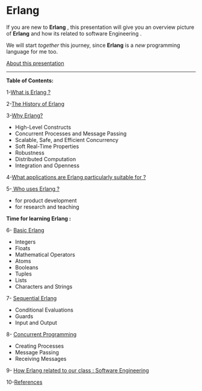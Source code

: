 # Erlang

If you are new to **Erlang** , this presentation will give you an overview picture of **Erlang** and how its related to software Engineering .

We will start *together* this journey, since **Erlang** is a *new* programming language for me too.

[About this presentation](https://github.com/Afnan-Aldhahri/Erlang/blob/master/Recources/About%20this%20presentation.md) 


-----------------------------------------------------------------------------------------------------


**Table of Contents:**


1-[What is Erlang ?](https://github.com/Afnan-Aldhahri/Erlang/blob/master/Recources/What%20is%20Erlang%3F.md)  

2-[The History of Erlang](https://github.com/Afnan-Aldhahri/Erlang/blob/master/Recources/The%20History%20of%20Erlang.md)

3-[Why Erlang?](https://github.com/Afnan-Aldhahri/Erlang/blob/master/Recources/Why%20Erlang%3F.md) 

   * High-Level Constructs 
   * Concurrent Processes and Message Passing
   * Scalable, Safe, and Efficient Concurrency
   * Soft Real-Time Properties
   * Robustness
   * Distributed Computation 
   * Integration and Openness
   

4-[What applications are Erlang particularly suitable for ?](https://github.com/Afnan-Aldhahri/Erlang/blob/master/Recources/What%20kind%20of%20applications%20is%20Erlang%20particularly%20suitable%20for%20%3F.md) 

5-[ Who uses Erlang ?](https://github.com/Afnan-Aldhahri/Erlang/blob/master/Recources/Who%20uses%20Erlang%3F.md)
   * for product development 
   * for research and teaching

**Time for learning Erlang :**

6- [Basic Erlang](https://github.com/Afnan-Aldhahri/Erlang/blob/master/Recources/Basic%20Erlang.md)
 
   * Integers
   * Floats
   * Mathematical Operators
   * Atoms
   * Booleans
   * Tuples
   * Lists
   * Characters and Strings

     
7- [Sequential Erlang](https://github.com/Afnan-Aldhahri/Erlang/blob/master/Recources/Sequential%20Erlang.md) 
 
   * Conditional Evaluations
   * Guards
   * Input and Output

         
8- [Concurrent Programming](https://github.com/Afnan-Aldhahri/Erlang/blob/master/Recources/Concurrent%20Programming.md) 
   
   * Creating Processes
   * Message Passing
   * Receiving Messages



9- [How Erlang related to our class : Software Engineering](https://github.com/Afnan-Aldhahri/Erlang/blob/master/Recources/How%20Erlang%20related%20to%20our%20class%20:%20Software%20Engineering.md)


10-[References](https://github.com/Afnan-Aldhahri/Erlang/blob/master/Recources/References.md)
